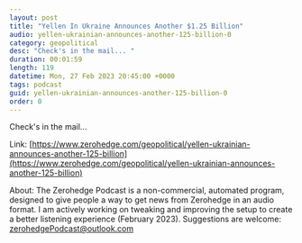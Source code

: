 ```yaml
---
layout: post
title: "Yellen In Ukraine Announces Another $1.25 Billion"
audio: yellen-ukrainian-announces-another-125-billion-0
category: geopolitical
desc: "Check's in the mail... "
duration: 00:01:59
length: 119
datetime: Mon, 27 Feb 2023 20:45:00 +0000
tags: podcast
guid: yellen-ukrainian-announces-another-125-billion-0
order: 0
---
```

Check's in the mail... 

Link: [https://www.zerohedge.com/geopolitical/yellen-ukrainian-announces-another-125-billion](https://www.zerohedge.com/geopolitical/yellen-ukrainian-announces-another-125-billion)

About: The Zerohedge Podcast is a non-commercial, automated program, designed to give people a way to get news from Zerohedge in an audio format.  I am actively working on tweaking and improving the setup to create a better listening experience (February 2023).  Suggestions are welcome: [zerohedgePodcast@outlook.com](mailto:zerohedgePodcast@outlook.com)